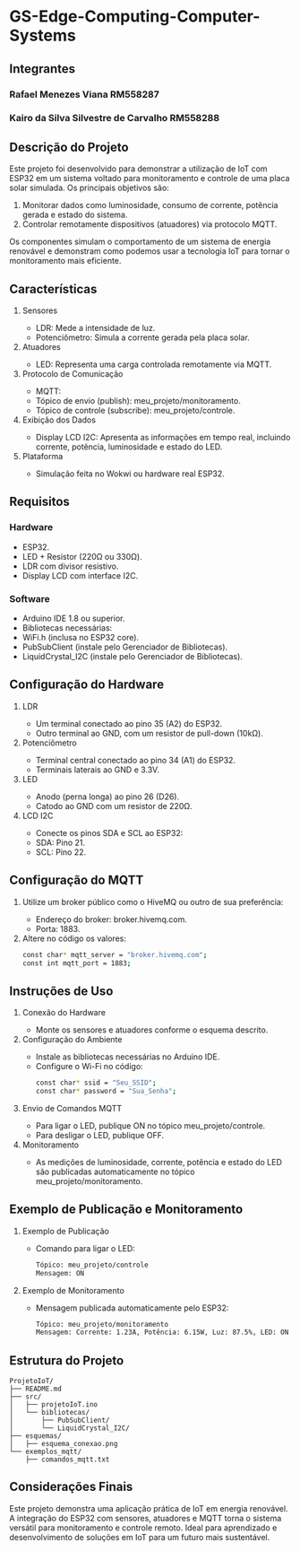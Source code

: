 # GS-Edge-Computing-Computer-Systems
<h2>Integrantes</h2>
<h3>Rafael Menezes Viana RM558287</h3>
<h3>Kairo da Silva Silvestre de Carvalho RM558288</h3>
<h2>Descrição do Projeto</h2>
<p>Este projeto foi desenvolvido para demonstrar a utilização de IoT com ESP32 em um sistema voltado para monitoramento e controle de uma placa solar simulada. Os principais objetivos são:</p>
<ol>
  <li>Monitorar dados como luminosidade, consumo de corrente, potência gerada e estado do sistema.</li>
  <li>Controlar remotamente dispositivos (atuadores) via protocolo MQTT.</li>
</ol>
<p>Os componentes simulam o comportamento de um sistema de energia renovável e demonstram como podemos usar a tecnologia IoT para tornar o monitoramento mais eficiente.</p>
<h2>Características</h2>
<ol>
  <li>Sensores</li>
  <ul>
    <li>LDR: Mede a intensidade de luz.</li>
    <li>Potenciômetro: Simula a corrente gerada pela placa solar.</li>
  </ul>
  <li>Atuadores</li>
    <ul>
      <li>LED: Representa uma carga controlada remotamente via MQTT.</li>
    </ul>
  <li>Protocolo de Comunicação</li>
    <ul>
      <li>MQTT:</li>
      <li>Tópico de envio (publish): meu_projeto/monitoramento.</li>
      <li>Tópico de controle (subscribe): meu_projeto/controle.</li>
    </ul>
  <li>Exibição dos Dados</li>
  <ul>
    <li>Display LCD I2C: Apresenta as informações em tempo real, incluindo corrente, potência, luminosidade e estado do LED.</li>
  </ul>
  <li>Plataforma</li>
  <ul><li>Simulação feita no Wokwi ou hardware real ESP32.</li></ul>
</ol>
<h2>Requisitos</h2>
<h3>Hardware</h3>
<ul>
  <li>ESP32.</li>
  <li>LED + Resistor (220Ω ou 330Ω).</li>
  <li>LDR com divisor resistivo.</li>
  <li>Display LCD com interface I2C.</li>
</ul>
<h3>Software</h3>
<ul>
  <li>Arduino IDE 1.8 ou superior.</li>
  <li>Bibliotecas necessárias:</li>
  <li>WiFi.h (inclusa no ESP32 core).</li>
  <li>PubSubClient (instale pelo Gerenciador de Bibliotecas).</li>
  <li>LiquidCrystal_I2C (instale pelo Gerenciador de Bibliotecas).</li>
</ul>
<h2>Configuração do Hardware</h2>
<ol>
  <li>LDR</li>
  <ul>
    <li>Um terminal conectado ao pino 35 (A2) do ESP32.</li>
    <li>Outro terminal ao GND, com um resistor de pull-down (10kΩ).</li>
  </ul>
  <li>Potenciômetro</li>
    <ul>
      <li>Terminal central conectado ao pino 34 (A1) do ESP32.</li>
      <li>Terminais laterais ao GND e 3.3V.</li>
    </ul>
  <li>LED</li>
    <ul>
      <li>Anodo (perna longa) ao pino 26 (D26).</li>
      <li>Catodo ao GND com um resistor de 220Ω.</li>
    </ul>

  <li>LCD I2C</li>
    <ul>
      <li>Conecte os pinos SDA e SCL ao ESP32:</li>
      <li>SDA: Pino 21.</li>
      <li>SCL: Pino 22.</li>
    </ul>
</ol>
<h2>Configuração do MQTT</h2>
<ol>
  <li>Utilize um broker público como o HiveMQ ou outro de sua preferência:</li>
  <ul>
    <li>Endereço do broker: broker.hivemq.com.</li>
    <li>Porta: 1883.</li>
  </ul>
  <li>Altere no código os valores:</li>
  
```bash
const char* mqtt_server = "broker.hivemq.com";
const int mqtt_port = 1883;

```
</ol>
<h2>Instruções de Uso</h2>
<ol>
  <li>Conexão do Hardware</li>
  <ul>
    <li>Monte os sensores e atuadores conforme o esquema descrito.</li>
  </ul>
  <li>Configuração do Ambiente</li>
    <ul>
    <li>Instale as bibliotecas necessárias no Arduino IDE.</li>
    <li>Configure o Wi-Fi no código:</li>
      
```bash
const char* ssid = "Seu_SSID";
const char* password = "Sua_Senha";

```
  </ul>
  <li>Envio de Comandos MQTT</li>
    <ul>
    <li>Para ligar o LED, publique ON no tópico meu_projeto/controle.</li>
    <li>Para desligar o LED, publique OFF.</li>
  </ul>
  <li>Monitoramento</li>
    <ul>
    <li>As medições de luminosidade, corrente, potência e estado do LED são publicadas automaticamente no tópico meu_projeto/monitoramento.</li>
  </ul>
</ol>
<h2>Exemplo de Publicação e Monitoramento</h2>
<ol>
  <li>Exemplo de Publicação</li>
  <ul>
    <li>Comando para ligar o LED:</li>
    
```bash
Tópico: meu_projeto/controle  
Mensagem: ON

```   
  </ul>  
  <li>Exemplo de Monitoramento</li>
  <ul>
    <li>Mensagem publicada automaticamente pelo ESP32:</li>

```bash
Tópico: meu_projeto/monitoramento  
Mensagem: Corrente: 1.23A, Potência: 6.15W, Luz: 87.5%, LED: ON

``` 
  </ul>
</ol>
<h2>Estrutura do Projeto</h2>

```plaintext
ProjetoIoT/
├── README.md
├── src/
│   ├── projetoIoT.ino
│   └── bibliotecas/
│       ├── PubSubClient/
│       └── LiquidCrystal_I2C/
├── esquemas/
│   ├── esquema_conexao.png
└── exemplos_mqtt/
    ├── comandos_mqtt.txt

```
<h2>Considerações Finais</h2>
<p>Este projeto demonstra uma aplicação prática de IoT em energia renovável. A integração do ESP32 com sensores, atuadores e MQTT torna o sistema versátil para monitoramento e controle remoto. Ideal para aprendizado e desenvolvimento de soluções em IoT para um futuro mais sustentável.</p>














